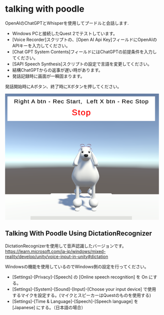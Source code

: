 # talking with poodle

OpenAIのChatGPTとWhisperを使用してプードルと会話します.

- Windows PCと接続したQuest 2でテストしています。
- [Voice Recorder]スクリプトの、[Open AI Api Key]フィールドにOpenAIのAPIキーを入力してください。
- [Chat GPT System Contents]フィールドにはChatGPTの前提条件を入力してください。
- [SAPI Speech Synthesis]スクリプトの設定で言語を変更してください。
- 結構ChatGPTからの返事が遅い時があります。
- 発話記録時に画面が一瞬固まります。

発話開始時にAボタン、終了時にXボタンを押してください。

![Unity Editor](./images/poodle.png)


## Talking With Poodle Using DictationRecognizer
DictationRecognizerを使用して音声認識したバージョンです。  
https://learn.microsoft.com/ja-jp/windows/mixed-reality/develop/unity/voice-input-in-unity#dictation

Windowsの機能を使用しているのでWindows側の設定を行ってください。  
- [Settings]-[Privacy]-[Speech] の [Online speech recognition] を On にする。
- [Settings]-[System]-[Sound]-[Input]-[Choose your input device] で使用するマイクを設定する。(マイクとスピーカーはQuestのものを使用する)
- [Settings]-[Time & Language]-[Speech]-[Speech language] を [Japanese] にする。（日本語の場合）

